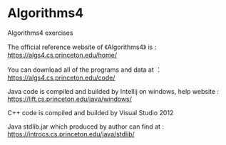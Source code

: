 # Algorithms4
Algorithms4 exercises

The official reference website of 《Algorithms4》 is : https://algs4.cs.princeton.edu/home/

You can download all of the programs and data at ：https://algs4.cs.princeton.edu/code/

Java code is compiled and builded by Intellij on windows, help website : https://lift.cs.princeton.edu/java/windows/

C++ code is compiled and builded by Visual Studio 2012 

Java stdlib.jar which produced by author can find at : https://introcs.cs.princeton.edu/java/stdlib/
